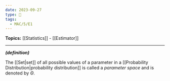 ```yaml
---
date: 2023-09-27
type: 🧠
tags:
  - MAC/5/E1
---
```


**Topics:** [[Statistics]] - [[Estimator]]

---

_**(definition)**_

The [[Set|set]] of all possible values of a parameter in a [[Probability Distribution|probability distribution]] is called a _parameter space_ and is denoted by $\Theta$.
